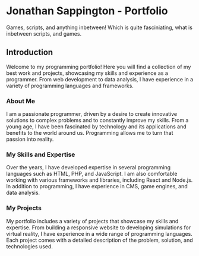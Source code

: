 # Jonathan Sappington - Portfolio
Games, scripts, and anything inbetween! Which is quite fasciniating, what is inbetween scripts, and games.
## Introduction

Welcome to my programming portfolio! Here you will find a collection of my best work and projects, showcasing my skills and experience as a programmer. From web development to data analysis, I have experience in a variety of programming languages and frameworks.

### About Me

I am a passionate programmer, driven by a desire to create innovative solutions to complex problems and to constantly improve my skills. From a young age, I have been fascinated by technology and its applications and benefits to the world around us. Programming allows me to turn that passion into reality.

### My Skills and Expertise

Over the years, I have developed expertise in several programming languages such as HTML, PHP, and JavaScript. I am also comfortable working with various frameworks and libraries, including React and Node.js. In addition to programming, I have experience in CMS, game engines, and data analysis.

### My Projects

My portfolio includes a variety of projects that showcase my skills and expertise. From building a responsive website to developing simulations for virtual reality, I have experience in a wide range of programming languages. Each project comes with a detailed description of the problem, solution, and technologies used.
